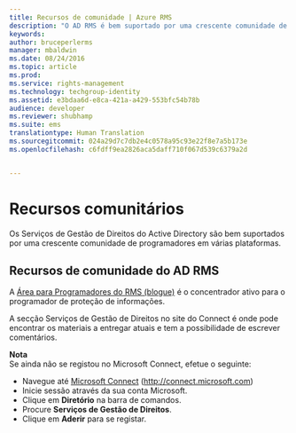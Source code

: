 ```yaml
---
title: Recursos de comunidade | Azure RMS
description: "O AD RMS é bem suportado por uma crescente comunidade de programadores em várias plataformas."
keywords: 
author: bruceperlerms
manager: mbaldwin
ms.date: 08/24/2016
ms.topic: article
ms.prod: 
ms.service: rights-management
ms.technology: techgroup-identity
ms.assetid: e3bdaa6d-e8ca-421a-a429-553bfc54b78b
audience: developer
ms.reviewer: shubhamp
ms.suite: ems
translationtype: Human Translation
ms.sourcegitcommit: 024a29d7c7db2e4c0578a95c93e22f8e7a5b173e
ms.openlocfilehash: c6fdff9ea2826aca5daff710f067d539c6379a2d


---
```


# Recursos comunitários

Os Serviços de Gestão de Direitos do Active Directory são bem suportados por uma crescente comunidade de programadores em várias plataformas.

## Recursos de comunidade do AD RMS

A [Área para Programadores do RMS (blogue)](http://blogs.msdn.com/b/rms/) é o concentrador ativo para o programador de proteção de informações.

A secção Serviços de Gestão de Direitos no site do Connect é onde pode encontrar os materiais a entregar atuais e tem a possibilidade de escrever comentários.

**Nota**  
Se ainda não se registou no Microsoft Connect, efetue o seguinte:

-   Navegue até [Microsoft Connect](http://connect.microsoft.com) (http://connect.microsoft.com)
-   Inicie sessão através da sua conta Microsoft.
-   Clique em **Diretório** na barra de comandos.
-   Procure **Serviços de Gestão de Direitos**.
-   Clique em **Aderir** para se registar.

 

 

 






<!--HONumber=Aug16_HO4-->


